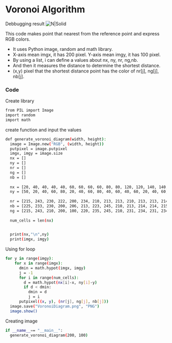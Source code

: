 # Voronoi Algorithm

Debbugging result
![N|Solid](https://upload.wikimedia.org/wikipedia/commons/thumb/8/84/Coloured_Voronoi_3D_slice.svg/220px-Coloured_Voronoi_3D_slice.svg.png)

 This code makes point that nearest from the reference point and express RGB colors.

  - It uses Python image, random and math library.
  - X-axis mean imgx, it has 200 pixel. Y-axis mean imgy, it has 100 pixel. 
  - By using a list, i can define a values about nx, ny, nr, ng,nb.
  - And then it measures the distance to determine the shortest distance. 
  - (x,y) pixel that the shortest distance point has the color of nr[j], ng[j], nb[j].


### Code

Create library

```sh
from PIL import Image
import random
import math
```

create function and input the values

```sh
def generate_voronoi_diagram(width, height): 
  image = Image.new("RGB", (width, height))
  putpixel = image.putpixel
  imgx, imgy = image.size
  nx = []
  ny = []
  nr = []
  ng = []
  nb = []
  
  nx = [20, 40, 40, 40, 40, 60, 60, 60, 60, 80, 80, 120, 120, 140, 140, 140, 140, 160, 160, 160, 160, 180]
  ny = [50, 20, 40, 60, 80, 20, 40, 60, 80, 40, 60, 40, 60, 20, 40, 60, 80, 20, 40, 60, 80, 50]
     
  nr = [215, 243, 230, 222, 200, 234, 210, 213, 213, 210, 213, 213, 214, 234, 234, 215, 243, 230, 222, 200, 234, 210, 213, 213, 210, 213, 213, 214, 234, 215]
  nb = [225, 233, 230, 200, 206, 213, 223, 245, 210, 213, 214, 214, 215, 234, 212, 225, 233, 230, 200, 206, 213, 223, 245, 210, 213, 214, 214, 215, 234, 225]
  ng = [215, 243, 210, 200, 100, 220, 235, 245, 210, 231, 234, 231, 234, 253, 213, 215, 243, 210, 200, 100, 220, 235, 245, 210, 231, 234, 231, 234, 253, 215]
  
  num_cells = len(nx)
    

  print(nx,"\n",ny)
  print(imgx, imgy)


```
Using for loop
```sh
for y in range(imgy):
    for x in range(imgx):
      dmin = math.hypot(imgx, imgy)
      j = -1
      for i in range(num_cells):
        d = math.hypot(nx[i]-x, ny[i]-y)
        if d < dmin:
          dmin = d
          j = i
      putpixel((x, y), (nr[j], ng[j], nb[j]))
  image.save("VoronoiDiagram.png", "PNG")
  image.show()
```
Creating image 
```sh
if __name__== "__main__":
  generate_voronoi_diagram(200, 100) 
 
     
